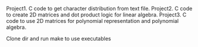 Project1. C code to get character distribution from text file.
Project2. C code to create 2D matrices and dot product logic for linear algebra.
Project3. C code to use 2D matrices for polynomial representation and polynomial algebra.

Clone dir and run make to use executables
